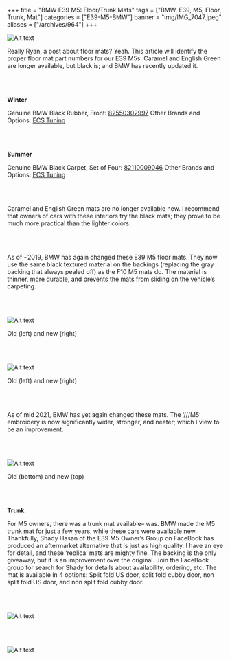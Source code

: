 +++
title = "BMW E39 M5: Floor/Trunk Mats"
tags = ["BMW, E39, M5, Floor, Trunk, Mat"]
categories = ["E39-M5-BMW"]
banner = "img/IMG_7047.jpeg"
aliases = ["/archives/964"]
+++

![Alt text](https://e39source.com/wp-content/uploads/2013/04/IMG_7047.jpg)

Really Ryan, a post about floor mats?  Yeah. This article will identify the proper floor mat part numbers for our E39 M5s. Caramel and English Green are longer available, but black is; and BMW has recently updated it.

&nbsp;<br/><br/>

**Winter**

Genuine BMW Black Rubber, Front:  [82550302997](https://click.linksynergy.com/deeplink?id=1vz0CwG/oc8&mid=43304&murl=https%3A%2F%2Fwww.ecstuning.com%2Fb-genuine-bmw-parts%2Ffront-rubber-floor-mat-set-black%2F82550302997%2F)
Other Brands and Options: [ECS Tuning](https://click.linksynergy.com/deeplink?id=1vz0CwG/oc8&mid=43304&murl=https%3A%2F%2Fwww.ecstuning.com%2FBMW-E39-M5-S62_5.0L%2FInterior%2FFloor_Mats%2FRubber%2F)

&nbsp;<br/><br/>

**Summer**

Genuine BMW Black Carpet, Set of Four:  [82110009046](https://click.linksynergy.com/deeplink?id=1vz0CwG/oc8&mid=43304&murl=https%3A%2F%2Fwww.ecstuning.com%2Fb-genuine-bmw-parts%2F--m-carpeted-floor-mats-anthracite-black%2F82110009046%2F)
Other Brands and Options: [ECS Tuning](https://click.linksynergy.com/deeplink?id=1vz0CwG/oc8&mid=43304&murl=https%3A%2F%2Fwww.ecstuning.com%2FBMW-E39-M5-S62_5.0L%2FInterior%2FFloor_Mats%2FCarpeted%2F)

&nbsp;<br/><br/>

Caramel and English Green mats are no longer available new. I recommend that owners of cars with these interiors try the black mats; they prove to be much more practical than the lighter colors.

&nbsp;<br/><br/>

As of ~2019, BMW has again changed these E39 M5 floor mats. They now use the same black textured material on the backings (replacing the gray backing that always pealed off) as the F10 M5 mats do. The material is thinner, more durable, and prevents the mats from sliding on the vehicle’s carpeting.

&nbsp;<br/><br/>

![Alt text](https://e39source.com/wp-content/uploads/2020/04/IMG_5916.png)

Old (left) and new (right)

&nbsp;<br/><br/>

![Alt text](https://e39source.com/wp-content/uploads/2020/04/IMG_3375.png)

Old (left) and new (right)

&nbsp;<br/><br/>

As of mid 2021, BMW has yet again changed these mats. The ‘///M5’ embroidery is now significantly wider, stronger, and neater; which I view to be an improvement.

&nbsp;<br/><br/>

![Alt text](https://e39source.com/wp-content/uploads/2022/05/IMG_6220-1152x1536.jpeg)

Old (bottom) and new (top)

&nbsp;<br/><br/>

**Trunk**

For M5 owners, there was a trunk mat available– was. BMW made the M5 trunk mat for just a few years, while these cars were available new. Thankfully, Shady Hasan of the E39 M5 Owner’s Group on FaceBook has produced an aftermarket alternative that is just as high quality. I have an eye for detail, and these ‘replica’ mats are mighty fine. The backing is the only giveaway, but it is an improvement over the original. Join the FaceBook group for search for Shady for details about availability, ordering, etc. The mat is available in 4 options: Split fold US door, split fold cubby door, non split fold US door, and non split fold cubby door.

&nbsp;<br/><br/>

![Alt text](https://e39source.com/wp-content/uploads/2020/04/IMG_2353.png)

&nbsp;<br/><br/>

![Alt text](https://e39source.com/wp-content/uploads/2013/04/IMG_5900.png)

&nbsp;<br/><br/>